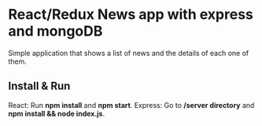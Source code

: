 # React/Redux News app with express and mongoDB
Simple application that shows a list of news and the details of each one of them.

## Install & Run

React: Run **npm install** and **npm start**.
Express: Go to **/server directory** and **npm install && node index.js**.
